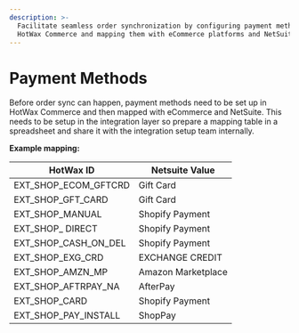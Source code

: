 ```yaml
---
description: >-
  Facilitate seamless order synchronization by configuring payment methods in
  HotWax Commerce and mapping them with eCommerce platforms and NetSuite.
---
```


# Payment Methods

Before order sync can happen, payment methods need to be set up in HotWax Commerce and then mapped with eCommerce and NetSuite. This needs to be setup in the integration layer so prepare a mapping table in a spreadsheet and share it with the integration setup team internally.

**Example mapping:**

| HotWax ID                | Netsuite Value     |
| ------------------------ | ------------------ |
| EXT\_SHOP\_ECOM\_GFTCRD  | Gift Card          |
| EXT\_SHOP\_GFT\_CARD     | Gift Card          |
| EXT\_SHOP\_MANUAL        | Shopify Payment    |
| EXT\_SHOP\_ DIRECT       | Shopify Payment    |
| EXT\_SHOP\_CASH\_ON\_DEL | Shopify Payment    |
| EXT\_SHOP\_EXG\_CRD      | EXCHANGE CREDIT    |
| EXT\_SHOP\_AMZN\_MP      | Amazon Marketplace |
| EXT\_SHOP\_AFTRPAY\_NA   | AfterPay           |
| EXT\_SHOP\_CARD          | Shopify Payment    |
| EXT\_SHOP\_PAY\_INSTALL  | ShopPay            |
